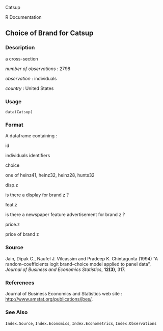 Catsup

R Documentation

## Choice of Brand for Catsup

### Description

a cross-section

_number of observations_ : 2798

_observation_ : individuals

_country_ : United States

### Usage

    data(Catsup)

### Format

A dataframe containing :

id

individuals identifiers

choice

one of heinz41, heinz32, heinz28, hunts32

disp.z

is there a display for brand z ?

feat.z

is there a newspaper feature advertisement for brand z ?

price.z

price of brand z

### Source

Jain, Dipak C., Naufel J. Vilcassim and Pradeep K. Chintagunta (1994) “A
random–coefficients logit brand–choice model applied to panel data”, _Journal
of Business and Economics Statistics_, **12(3)**, 317.

### References

Journal of Business Economics and Statistics web site :
<http://www.amstat.org/publications/jbes/>.

### See Also

`Index.Source`, `Index.Economics`, `Index.Econometrics`, `Index.Observations`


